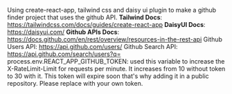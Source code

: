 Using create-react-app, tailwind css and daisy ui plugin to make a github finder project that uses the github API.
**Tailwind Docs**: https://tailwindcss.com/docs/guides/create-react-app
**DaisyUI Docs**: https://daisyui.com/
**Github APIs Docs**: https://docs.github.com/en/rest/overview/resources-in-the-rest-api
Github Users API: https://api.github.com/users/<username or not>
Github Search API: https://api.github.com/search/users?q=<whatever you wanna search>
process.env.REACT_APP_GITHUB_TOKEN: used this variable to increase the X-RateLimit-Limit for requests per minute. It increases from 10 without token to 30 with it. This token will expire soon that's why adding it in a public repository. Please replace with your own token.
